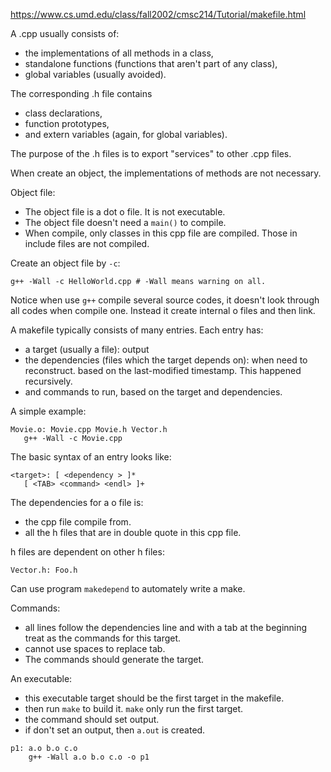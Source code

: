 https://www.cs.umd.edu/class/fall2002/cmsc214/Tutorial/makefile.html  

A .cpp usually consists of:
- the implementations of all methods in a class,
- standalone functions (functions that aren't part of any class),
- global variables (usually avoided). 

The corresponding .h file contains
- class declarations,
- function prototypes,
- and extern variables (again, for global variables). 

The purpose of the .h files is to export "services" to other .cpp files. 

When create an object, the implementations of methods are not necessary. 

Object file:  
- The object file is a dot o file. It is not executable.  
- The object file doesn't need a `main()` to compile.  
- When compile, only classes in this cpp file are compiled. Those in include files are not compiled.  

Create an object file by `-c`:  
```
g++ -Wall -c HelloWorld.cpp # -Wall means warning on all.  
```

Notice when use `g++` compile several source codes, it doesn't look through all codes when compile one. Instead it create internal o files and then link.  
  
A makefile typically consists of many entries. Each entry has:
- a target (usually a file): output  
- the dependencies (files which the target depends on): when need to reconstruct. based on the last-modified timestamp. This happened recursively.  
- and commands to run, based on the target and dependencies. 

A simple example:  
```
Movie.o: Movie.cpp Movie.h Vector.h
   g++ -Wall -c Movie.cpp
```

The basic syntax of an entry looks like:
```
<target>: [ <dependency > ]*
   [ <TAB> <command> <endl> ]+
```

The dependencies for a o file is:  
- the cpp file compile from.  
- all the h files that are in double quote in this cpp file.  

h files are dependent on other h files:  
```
Vector.h: Foo.h
```

Can use program `makedepend` to automately write a make.  

Commands:  
- all lines follow the dependencies line and with a tab at the beginning treat as the commands for this target.  
- cannot use spaces to replace tab.  
- The commands should generate the target.  

An executable:  
- this executable target should be the first target in the makefile.  
- then run `make` to build it. `make` only run the first target.  
- the command should set output.  
- if don't set an output, then `a.out` is created.  

```
p1: a.o b.o c.o
    g++ -Wall a.o b.o c.o -o p1
```


